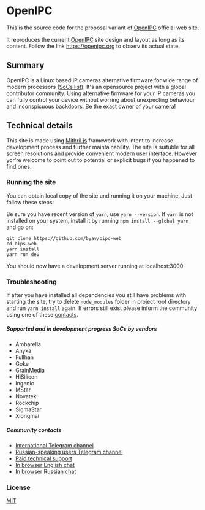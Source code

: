 # OpenIPC

This is the source code for the proposal variant of [OpenIPC](https://openipc.org) official web site.

It reproduces the current [OpenIPC](https://openipc.org) site design and layout as long as its content. Follow the link https://openipc.org to observ its actual state.

## Summary

OpenIPC is a Linux based IP cameras alternative firmware for wide range of modern processors ([SoCs list](https://github.com/byav/oipc-web#supported-and-in-development-progress-socs-by-vendors)). It's an opensource project with a global contributor community. Using alternative firmware for your IP cameras you can fully control your device without worring about unexpecting behaviour and inconspicuous backdoors. Be the exact owner of your camera!

## Technical details
This site is made using [Mithril.js](mithril.js.org) framework with intent to increase development process and further maintainability. The site is suituble for all screen resolutions and provide convenient modern user interface. However yor're welcome to point out to potential or explicit bugs if you happened to find ones.

### Running the site
You can obtain local copy of the site und running it on your machine. Just follow these steps:

Be sure you have recent version of `yarn`, use `yarn --version`. If `yarn` is not installed on your system, install it by running `npm install --global yarn` and go on:

```
git clone https://github.com/byav/oipc-web 
cd oips-web
yarn install
yarn run dev
```

You should now have a development server running at localhost:3000

### Troubleshooting

If after you have installed all dependencies you still have problems with starting the site, try to delete `node_modules` folder in project root directory and run `yarn install` again. If errors still exist please inform the community using one of these [contacts](https://github.com/byav/oipc-web#community-contacts).

##### Supported and in development progress SoCs by vendors
- Ambarella
- Anyka
- Fullhan
- Goke
- GrainMedia
- HiSilicon
- Ingenic
- MStar
- Novatek
- Rockchip
- SigmaStar
- Xiongmai

##### Community contacts
- [International Telegram channel](https://t.me/OpenIPC)
- [Russian-speaking users Telegram channel](https://t.me/openipc_modding)
- [Paid technical support](https://paywall.pw/openipc)
- [In browser English chat](https://gitter.im/OpenIPC/english)
- [In browser Russian chat](https://gitter.im/OpenIPC/russian)

### License
[MIT](https://opensource.org/licenses/MIT)
